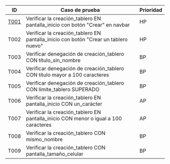| ID    | Caso de prueba                                                                 | Prioridad |
|-------|--------------------------------------------------------------------------------|-----------|
| [T001](//t001.md)| Verificar la creación_tablero EN pantalla_inicio con botón "Crear" en navbar  | HP        |
| T002  | Verificar la creación_tablero EN pantalla_inicio con botón "Crear un tablero nuevo" | HP   |
| T003  | Verificar denegación de creación_tablero CON título_sin_nombre                | BP        |
| T004  | Verificar denegación de creación_tablero CON título mayor a 100 caracteres    | BP        |
| T005  | Verificar denegación de creación_tablero CON límite_tablero SUPERADO          | BP        |
| T006  | Verificar la creación_tablero EN pantalla_inicio CON un_carácter              | AP        |
| T007  | Verificar la creación_tablero EN pantalla_inicio CON menor o igual a 100 caracteres | AP   |
| T008  | Verificar la creación_tablero CON mismo_nombre                                 | BP        |
| T009  | Verificar la creación_tablero CON pantalla_tamaño_celular                     | BP        |